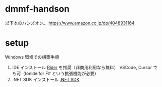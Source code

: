 # dmmf-handson
以下本のハンズオン。
https://www.amazon.co.jp/dp/4048931164

# setup
Windows 環境での構築手順
1. IDE インストール
[Rider](https://www.jetbrains.com/ja-jp/rider/download/) を推奨（非商用利用なら無料）
VSCode, Cursor でも可（Ionide for F# という拡張機能が必要）
2. .NET SDK インストール
[.NET SDK](https://dotnet.microsoft.com/en-us/download)
